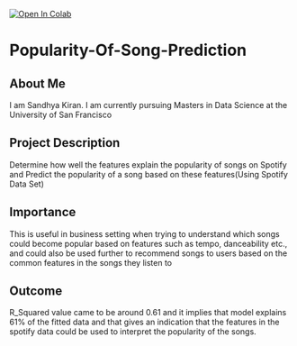 [![Open In Colab](https://colab.research.google.com/assets/colab-badge.svg)](https://colab.research.google.com/github/SandhyaKiran04/Popularity-Of-Song-Prediction/blob/main/popularity_spotify.ipynb)

# Popularity-Of-Song-Prediction

## About Me
I am Sandhya Kiran. I am currently pursuing Masters in Data Science at the University of San Francisco

## Project Description 
Determine how well the features explain the popularity of songs on Spotify and Predict the popularity of a song based on these features(Using Spotify Data Set)

## Importance 
This is useful in business setting when trying to understand which songs could become popular based on features such as tempo, danceability etc., and could also be used further to recommend songs to users based on the common features in the songs they listen to

## Outcome
R_Squared value came to be around 0.61 and it implies that model explains 61% of the fitted data and that gives an indication that the features in the spotify data could be used to interpret the popularity of the songs.
